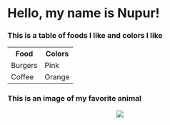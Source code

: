 # Hello, my name is Nupur! 

### This is a table of foods I like and colors I like

<table>
  <tr>
    <th>Food</th>
    <th>Colors</th>
  </tr>
  <tr>
    <td>Burgers</td>
    <td>Pink</td>
  </tr>
  <tr>
    <td>Coffee</td>
    <td>Orange</td>
  </tr>
</table>

### This is an image of my favorite animal

<p align="center">
  <img src=https://hips.hearstapps.com/hmg-prod.s3.amazonaws.com/images/lionel-animals-to-follow-on-instagram-1568319926.jpg?crop=0.922xw:0.738xh;0.0555xw,0.142xh&resize=640:*>
</p>
